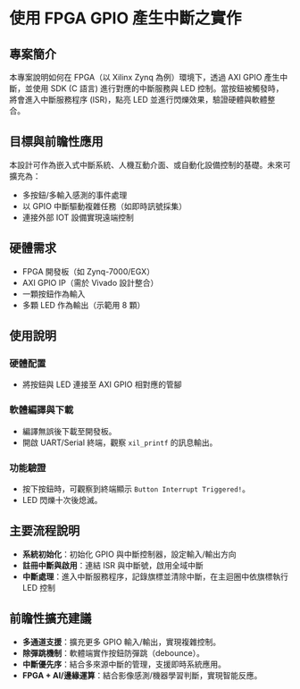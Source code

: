 # 使用 FPGA GPIO 產生中斷之實作

## 專案簡介

本專案說明如何在 FPGA（以 Xilinx Zynq 為例）環境下，透過 AXI GPIO 產生中斷，並使用 SDK (C 語言) 進行對應的中斷服務與 LED 控制。當按鈕被觸發時，將會進入中斷服務程序 (ISR)，點亮 LED 並進行閃爍效果，驗證硬體與軟體整合。

## 目標與前瞻性應用

本設計可作為嵌入式中斷系統、人機互動介面、或自動化設備控制的基礎。未來可擴充為：

* 多按鈕/多輸入感測的事件處理
* 以 GPIO 中斷驅動複雜任務（如即時訊號採集）
* 連接外部 IOT 設備實現遠端控制

## 硬體需求

* FPGA 開發板（如 Zynq-7000/EGX）
* AXI GPIO IP（需於 Vivado 設計整合）
* 一顆按鈕作為輸入
* 多顆 LED 作為輸出（示範用 8 顆）

## 使用說明

### 硬體配置

* 將按鈕與 LED 連接至 AXI GPIO 相對應的管腳

### 軟體編譯與下載

* 編譯無誤後下載至開發板。
* 開啟 UART/Serial 終端，觀察 `xil_printf` 的訊息輸出。

### 功能驗證

* 按下按鈕時，可觀察到終端顯示 `Button Interrupt Triggered!`。
* LED 閃爍十次後熄滅。

## 主要流程說明

* **系統初始化**：初始化 GPIO 與中斷控制器，設定輸入/輸出方向
* **註冊中斷與啟用**：連結 ISR 與中斷號，啟用全域中斷
* **中斷處理**：進入中斷服務程序，記錄旗標並清除中斷，在主迴圈中依旗標執行 LED 控制

## 前瞻性擴充建議

* **多通道支援**：擴充更多 GPIO 輸入/輸出，實現複雜控制。
* **除彈跳機制**：軟體端實作按鈕防彈跳（debounce）。
* **中斷優先序**：結合多來源中斷的管理，支援即時系統應用。
* **FPGA + AI/邊緣運算**：結合影像感測/機器學習判斷，實現智能反應。
